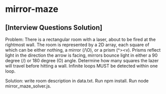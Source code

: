 # mirror-maze
## [Interview Questions Solution]
Problem: There is a rectangular room with a laser, about to be fired at the rightmost wall. The room is represented by a 2D array, each square of which can be either nothing, a mirror (/\O), or a prism (^><v). Prisms reflect light in the direction the arrow is facing, mirrors bounce light in either a 90 degree (/\) or 180 degree (O) angle. Determine how many squares the lazer will travel before hitting a wall. Infinite loops MUST be detected within one loop.

Solution: write room description in data.txt. Run npm install. Run node mirror_maze_solver.js.
